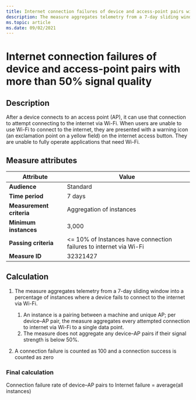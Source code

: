 ```yaml
---
title: Internet connection failures of device and access-point pairs with more than 50% signal quality
description: The measure aggregates telemetry from a 7-day sliding window into a percentage of instances where a device fails to connect to the internet via Wi-Fi.
ms.topic: article
ms.date: 09/02/2021
---
```


# Internet connection failures of device and access-point pairs with more than 50% signal quality

## Description

After a device connects to an access point (AP), it can use that connection to attempt connecting to the internet via Wi-Fi. When users are unable to use Wi-Fi to connect to the internet, they are presented with a warning icon (an exclamation point on a yellow field) on the internet access button. They are unable to fully operate applications that need Wi-Fi.

## Measure attributes

| Attribute | Value |
|--|--|
| **Audience** | Standard |
| **Time period** | 7 days |
| **Measurement criteria** | Aggregation of instances |
| **Minimum instances** | 3,000 |
| **Passing criteria** | <= 10% of Instances have connection failures to internet via Wi-Fi |
| **Measure ID** | 32321427 |

## Calculation

1. The measure aggregates telemetry from a 7-day sliding window into a percentage of instances where a device fails to connect to the internet via Wi-Fi.

   1. An instance is a pairing between a machine and unique AP; per device–AP pair, the measure aggregates every attempted connection to internet via Wi-Fi to a single data point.
   1. The measure does not aggregate any device–AP pairs if their signal strength is below 50%.

1. A connection failure is counted as 100 and a connection success is counted as zero

### Final calculation

Connection failure rate of device–AP pairs to Internet failure = average(all instances)
